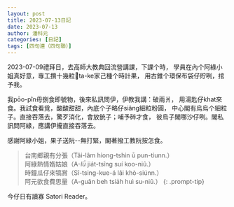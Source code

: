 ```yaml
---
layout: post
title: 2023-07-13日記
date: 2023-07-13
author: 潘科元
categories: [日記]
tags: [四句連（四句聯）]
---
```


2023-07-09禮拜日，去高師大教典回流營講課，下課个時，
學員在內个阿綠小姐真好意，專工攢十幾粒𪜶ta-ke家己種个時計果，
用古錐个環保布袋仔貯咧，捾予我。

我pōo-pîn毋捌食即號物，後來私訊問伊，伊教我講：破兩爿，
用湯匙仔khat來食。我試食看覓，酸酸甜甜，內底个子略仔siâng細粒粉圓，
中心閣有烏烏个細粒子。直接吞落去，驚歹消化，會放銃子；哺予碎才食，
彼烏子閣哪沙仔咧。閣私訊問阿綠，應講伊攏直接吞落去。

感謝阿綠小姐，果子送阮\-\-無打緊，閣著撥工教阮按怎食。

> 台南鄉親有分張（Tâi-lâm hiong-tshin ū pun-tiunn.）  
阿綠熱情媠姑娘（A-*lǘ* jia̍t-tsîng suí koo-niû.）  
時鐘瓜仔來犒賞（Sî-tsing-kue-á lâi khò-siúnn.）  
阿元欲食費思量（A-guân beh tsia̍h huì su-niû.）
{: .prompt-tip}

今仔日有讀寡 Satori Reader。
